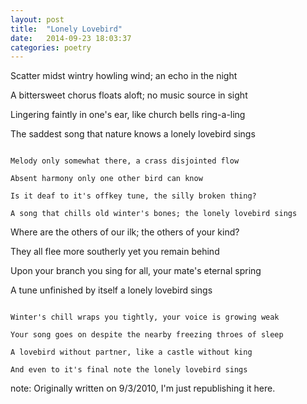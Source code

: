```yaml
---
layout: post
title:  "Lonely Lovebird"
date:   2014-09-23 18:03:37
categories: poetry
---
```


Scatter midst wintry howling wind; an echo in the night

A bittersweet chorus floats aloft; no music source in sight

Lingering faintly in one's ear, like church bells ring-a-ling

The saddest song that nature knows a lonely lovebird sings

~~~~

Melody only somewhat there, a crass disjointed flow

Absent harmony only one other bird can know

Is it deaf to it's offkey tune, the silly broken thing?

A song that chills old winter's bones; the lonely lovebird sings

~~~~

Where are the others of our ilk; the others of your kind?

They all flee more southerly yet you remain behind

Upon your branch you sing for all, your mate's eternal spring

A tune unfinished by itself a lonely lovebird sings

~~~~

Winter's chill wraps you tightly, your voice is growing weak

Your song goes on despite the nearby freezing throes of sleep

A lovebird without partner, like a castle without king

And even to it's final note the lonely lovebird sings

~~~~

note: Originally written on 9/3/2010, I'm just republishing it here.

